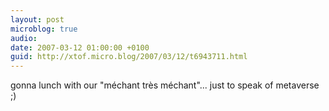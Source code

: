 ```yaml
---
layout: post
microblog: true
audio: 
date: 2007-03-12 01:00:00 +0100
guid: http://xtof.micro.blog/2007/03/12/t6943711.html
---
```

gonna lunch with our "méchant très méchant"... just to speak of metaverse ;)

